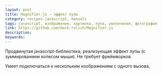 ```yaml
---
layout: post
title: Magnifier.js — эффект лупы
category: recipes-javascript, manuals
tags: javascript, изображение, картинка, лупа, увеличение, фотография
link: https://github.com/mark-rolich/Magnifier.js
description:
keywords:
---
```


<p>Продвинутая javascript-библиотека, реализующая эффект лупы (с зуммированием колесом мыши). Не требует фреймворков.</p>
<p>Умеет подключаться к нескольким изображениям с одного вызова,</p>
